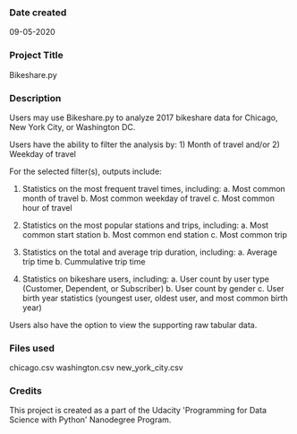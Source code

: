 ### Date created
09-05-2020

### Project Title
Bikeshare.py

### Description
Users may use Bikeshare.py to analyze 2017 bikeshare data for Chicago, New York City, or Washington DC.

Users have the ability to filter the analysis by:
	1) Month of travel and/or
	2) Weekday of travel

For the selected filter(s), outputs include:
1) Statistics on the most frequent travel times, including:
	a. Most common month of travel
	b. Most common weekday of travel
	c. Most common hour of travel

2) Statistics on the most popular stations and trips, including:
	a. Most common start station
	b. Most common end station 
	c. Most common trip
	
3) Statistics on the total and average trip duration, including:
	a. Average trip time
	b. Cummulative trip time
	
4) Statistics on bikeshare users, including:
	a. User count by user type (Customer, Dependent, or Subscriber)
	b. User count by gender
	c. User birth year statistics (youngest user, oldest user, and most common birth year)

Users also have the option to view the supporting raw tabular data.

### Files used
chicago.csv
washington.csv
new_york_city.csv

### Credits
This project is created as a part of the Udacity 'Programming for Data Science with Python' Nanodegree Program. 


